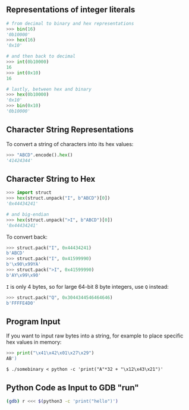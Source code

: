 
## Representations of integer literals
```python
# from decimal to binary and hex representations
>>> bin(16)
'0b10000'
>>> hex(16)
'0x10'

# and then back to decimal
>>> int(0b10000)
16
>>> int(0x10)
16

# lastly, between hex and binary
>>> hex(0b10000)
'0x10'
>>> bin(0x10)
'0b10000'
```

## Character String Representations 
To convert a string of characters into its hex values:

```python
>>> "ABCD".encode().hex()
'41424344'
```

## Character String to Hex
```python
>>> import struct
>>> hex(struct.unpack("I", b"ABCD")[0])
'0x44434241'

# and big-endian
>>> hex(struct.unpack(">I", b"ABCD")[0])
'0x44434241'
```

To convert back:
```python
>>> struct.pack("I", 0x44434241)
b'ABCD'
>>> struct.pack("I", 0x41599990)
b'\x90\x99YA'
>>> struct.pack(">I", 0x41599990)
b'AY\x99\x90'
```

`I` is only 4 bytes, so for large 64-bit 8 byte integers, use `Q` instead:
```python
>>> struct.pack("Q", 0x3044344546464646)
b'FFFFE4D0'
```

## Program Input
If you want to input raw bytes into a string, for example to place specific hex values in memory:
```python
>>> print("\x41\x42\x01\x27\x29")
AB')
```

```console
$ ./somebinary < python -c 'print("A"*32 + "\x12\x43\x21")'
```

## Python Code as Input to GDB "run"
```sh
(gdb) r <<< $(python3 -c 'print("hello")')
```




